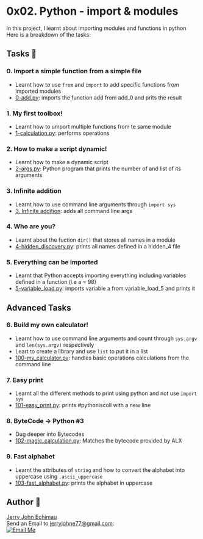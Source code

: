 # 0x02. Python - import & modules
In this project, I learnt about importing modules and functions in python <br>
Here is a breakdown of the tasks: <br>

## Tasks :page_with_curl:
### 0. Import a simple function from a simple file
- Learnt how to use ``from`` and ``import`` to add specific functions from imported modules
- [0-add.py](./0-add.py ): imports the function add from add_0 and prits the result

### 1. My first toolbox!
- Learnt how to umport multiple functions from te same module
- [1-calculation.py](./1-calculation.py): performs operations

### 2. How to make a script dynamic!
- Learnt how to make a dynamic script
- [2-args.py](./2-args.py): Python program that prints the number of and list of its arguments

### 3. Infinite addition
- Learnt how to use command line arguments through ``import sys``
- [3. Infinite addition](./3-infinite_add.py): adds all command line args

### 4. Who are you?
- Learnt about the fuction ``dir()`` that stores all names in a module
- [4-hidden_discovery.py](./4-hidden_discovery.py): prints all names defined in a hidden_4 file

### 5. Everything can be imported
- Learnt that Python accepts importing everything including variables defined in a function (i.e a = 98)
- [5-variable_load.py](./5-variable_load.py): imports variable a from variable_load_5 and prints it

## Advanced Tasks
### 6. Build my own calculator!
- Learnt how to use command line arguments and count through ``sys.argv`` and ``len(sys.argv)`` respectively
- Leart to create a library and use ``list`` to put it in a list
- [100-my_calculator.py](./100-my_calculator.py): handles basic operations calculations from the command line

### 7. Easy print
- Learnt all the different methods to print using python and not use ``import sys``
- [101-easy_print.py](./101-easy_print.py): prints #pythoniscoll with a new line

### 8. ByteCode -> Python #3
- Dug deeper into Bytecodes
- [102-magic_calculation.py](./102-magic_calculation.py): Matches the bytecode provided by ALX

### 9. Fast alphabet
- Learnt the attributes of ``string`` and how to convert the alphabet into uppercase using ``.ascii_uppercase``
- [103-fast_alphabet.py](./103-fast_alphabet.py): prints the alphabet in uppercase


## Author :pencil:
[Jerry John Echimau](https://github.com/JerryEchimau) <br>
Send an Email to jerryjohne77@gmail.com: <br>
[![Email Me](https://img.shields.io/badge/Email-Me-brightgreen)](mailto:jerryjohne77@gmail.com) <br>